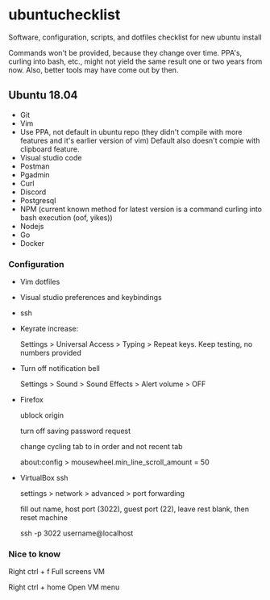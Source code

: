 # ubuntuchecklist
Software, configuration, scripts, and dotfiles checklist for new ubuntu install

Commands won't be provided, because they change over time. PPA's, curling into bash, etc.,
might not yield the same result one or two years from now. Also, better tools may have come
out by then.

## Ubuntu 18.04
- Git
- Vim
- Use PPA, not default in ubuntu repo (they didn't compile with more features and it's earlier version of vim)
  Default also doesn't compie with clipboard feature.
- Visual studio code
- Postman
- Pgadmin
- Curl
- Discord
- Postgresql
- NPM (current known method for latest version is a command curling into bash execution (oof, yikes))
- Nodejs
- Go
- Docker

### Configuration
- Vim dotfiles

- Visual studio preferences and keybindings

- ssh

- Keyrate increase:
   
   Settings > Universal Access > Typing > Repeat keys. 
   Keep testing, no numbers provided

- Turn off notification bell

   Settings > Sound > Sound Effects > Alert volume > OFF

- Firefox

   ublock origin 

   turn off saving password request

   change cycling tab to in order and not recent tab

   about:config > mousewheel.min_line_scroll_amount = 50

- VirtualBox ssh

    settings > network > advanced > port forwarding 

    fill out name, host port (3022), guest port (22), leave rest blank, then reset machine

    ssh -p 3022 username@localhost

### Nice to know
Right ctrl + f      Full screens VM

Right ctrl + home   Open VM menu
